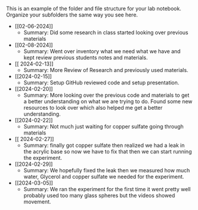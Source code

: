 This is an example of the folder and file structure for your lab notebook.  Organize your subfolders the same way you see here.

* [[02-06-2024]]
	* Summary: Did some research in class started looking over previous materials
* [[02-08-2024]]
	* Summary: Went over inventory what we need what we have and kept review previous students notes and materials.
* [[ 2024-02-13]]
	* Summary: More Review of Research and previously used materials.
* [[2024-02-15]]
	* Summary: Setup GitHub reviewed code and setup presentation.
* [[2024-02-20]]
	* Summary: More looking over the previous code and materials to get a better understanding on what we are trying to do. Found some new resources to look over which also helped me get a better understanding.
* [[2024-02-22]]
	* Summary: Not much just waiting for copper sulfate going through materials
* [[ 2024-02-27]]
	* Summary: finally got copper sulfate then realized we had a leak in the acrylic base so now we have to fix that then we can start running the experiment.
* [[2024-02-29]]
	* Summary: We hopefully fixed the leak then we measured how much water, Glycerol and copper sulfate we needed for the experiment.
* [[2024-03-05]]
	* Summary: We ran the experiment for the first time it went pretty well probably used too many glass spheres but the videos showed movement.